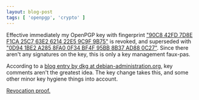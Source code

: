 ```yaml
---
layout: blog-post
tags: [ 'openpgp', 'crypto' ]
---
```


Effective immediately my OpenPGP key with fingerprint ["90C8 42FD 7D8E F1CA 25C7  63E2 6214 22E5 9C9F 9B75"][2] is revoked, and superseded with ["0D94 1BE2 A285 8FA0 0F34  BF4F 95BB 8B37 AD88 0C27"][3]. Since there aren't any signatures on the key, this is only a key management faux-pas.

According to a [blog entry by dkg at debian-administration.org][1], key comments aren't the greatest idea. The key change takes this, and some other minor key hygiene things into account.

[Revocation proof.][2]

[1]: https://www.debian-administration.org/users/dkg/weblog/97
[2]: {{site.baseurl}}/static/revoked-key.asc
[3]: {{site.baseurl}}/static/public-key.asc
